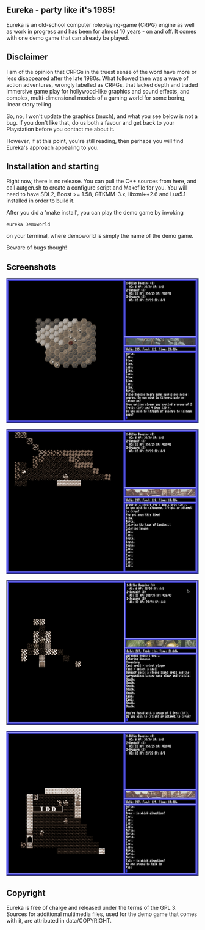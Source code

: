 ## Eureka - party like it's 1985!
Eureka is an old-school computer roleplaying-game (CRPG) engine as well as work in progress and has been for almost 10 years - on and off.
It comes with one demo game that can already be played.

## Disclaimer
I am of the opinion that CRPGs in the truest sense of the word have more or less disappeared after the late 1980s. 
What followed then was a wave of action adventures, wrongly labelled as CRPGs, that lacked depth and traded immersive game play for hollywood-like
graphics and sound effects, and complex, multi-dimensional models of a gaming world for some boring, linear story telling.

So, no, I won't update the graphics (much), and what you see below is not a bug.
If you don't like that, do us both a favour and get back to your Playstation before you contact me about it.

However, if at this point, you're still reading, then perhaps you will find Eureka's approach appealing to you.

## Installation and starting
Right now, there is no release. You can pull the C++ sources from here, and call autgen.sh to create a configure script and Makefile for you.
You will need to have SDL2, Boost >= 1.58, GTKMM-3.x, libxml++2.6 and Lua5.1 installed in order to build it.

After you did a 'make install', you can play the demo game by invoking

    eureka Demoworld

on your terminal, where demoworld is simply the name of the demo game.

Beware of bugs though!

## Screenshots

![Wilderness](docs/img/out.gif)

![Indoors](docs/img/lendom.gif)

![Battle](docs/img/battle.gif)

![Conversation](docs/img/talk.gif)

## Copyright

Eureka is free of charge and released under the terms of the GPL 3. Sources for additional multimedia files,
used for the demo game that comes with it, are attributed in data/COPYRIGHT.
